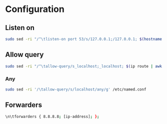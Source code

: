 # Configuration

## Listen on

```sh
sudo sed -ri "/^\tlisten-on port 53/s/127.0.0.1;/127.0.0.1; $(hostname -I | awk '{print $2}');/g" /etc/named.conf
```

## Allow query

```sh
sudo sed -ri "/^\tallow-query/s_localhost;_localhost; $(ip route | awk 'NR==3 {print $1}');_g" /etc/named.conf
```

### Any

```sh
sudo sed -ri '/\tallow-query/s/localhost/any/g' /etc/named.conf
```

## Forwarders

```sh
\n\tforwarders { 8.8.8.8; [ip-address]; };
```
